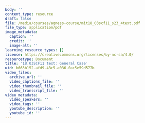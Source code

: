 ```yaml
---
body: ''
content_type: resource
draft: false
file: /media/courses/agness-course/mit18_03scf11_s23_4text.pdf
file_type: application/pdf
image_metadata:
  caption: ''
  credit: ''
  image-alt: ''
learning_resource_types: []
license: https://creativecommons.org/licenses/by-nc-sa/4.0/
resourcetype: Document
title: '18.03SCF11 text: General Case'
uid: b663b152-afd9-43c5-a036-0ac5e59d577b
video_files:
  archive_url: ''
  video_captions_file: ''
  video_thumbnail_file: ''
  video_transcript_file: ''
video_metadata:
  video_speakers: ''
  video_tags: ''
  youtube_description: ''
  youtube_id: ''
---
```

